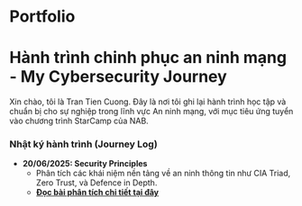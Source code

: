 # Portfolio
# Hành trình chinh phục an ninh mạng - My Cybersecurity Journey

Xin chào, tôi là Tran Tien Cuong. Đây là nơi tôi ghi lại hành trình học tập và chuẩn bị cho sự nghiệp trong lĩnh vực An ninh mạng, với mục tiêu ứng tuyển vào chương trình StarCamp của NAB.
### **Nhật ký hành trình (Journey Log)**

* **20/06/2025: Security Principles**
    * Phân tích các khái niệm nền tảng về an ninh thông tin như CIA Triad, Zero Trust, và Defence in Depth.
    * **[Đọc bài phân tích chi tiết tại đây](./Writeups/Security-Principles-Writeup.md)**
